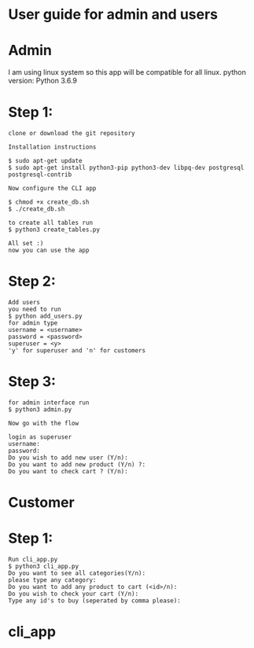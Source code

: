 # User guide for admin and users

# Admin
I am using linux system so this app will be compatible for all linux.
python version: Python 3.6.9

# Step 1:
	clone or download the git repository

	Installation instructions

	$ sudo apt-get update
	$ sudo apt-get install python3-pip python3-dev libpq-dev postgresql postgresql-contrib

	Now configure the CLI app

	$ chmod +x create_db.sh
	$ ./create_db.sh

	to create all tables run
	$ python3 create_tables.py

	All set :)
	now you can use the app

# Step 2:
	Add users
	you need to run
	$ python add_users.py
	for admin type 
	username = <username>
	password = <password>
	superuser = <y>
	'y' for superuser and 'n' for customers

# Step 3:
	for admin interface run
	$ python3 admin.py

	Now go with the flow

	login as superuser
	username: 
	password:
	Do you wish to add new user (Y/n):
	Do you want to add new product (Y/n) ?:
	Do you want to check cart ? (Y/n): 

# Customer

# Step 1:
	Run cli_app.py
	$ python3 cli_app.py
	Do you want to see all categories(Y/n): 
	please type any category: 
	Do you want to add any product to cart (<id>/n):
	Do you wish to check your cart (Y/n):
	Type any id's to buy (seperated by comma please): 


# cli_app
